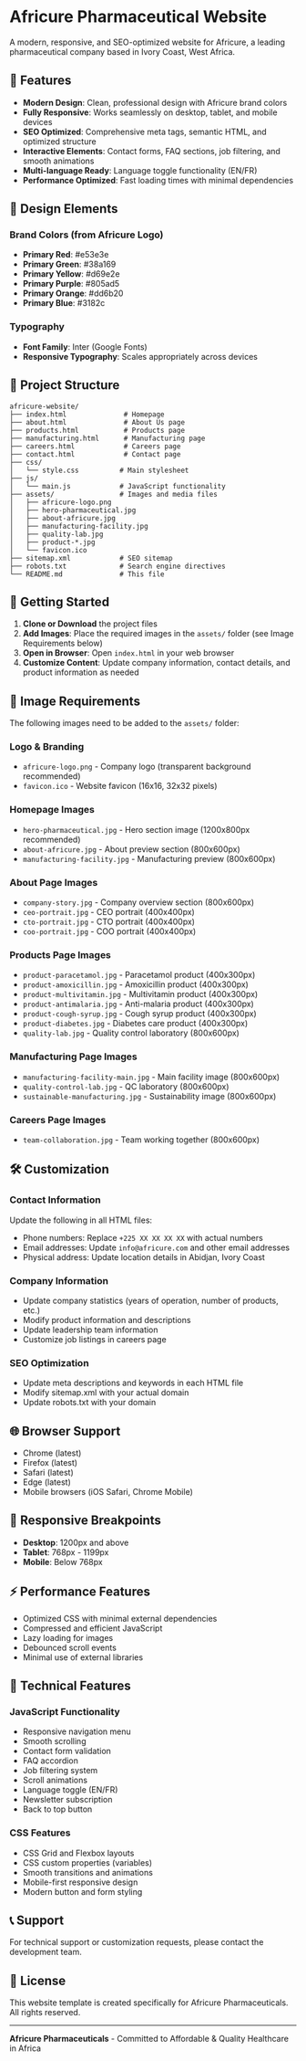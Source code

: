 # Africure Pharmaceutical Website

A modern, responsive, and SEO-optimized website for Africure, a leading pharmaceutical company based in Ivory Coast, West Africa.

## 🌟 Features

- **Modern Design**: Clean, professional design with Africure brand colors
- **Fully Responsive**: Works seamlessly on desktop, tablet, and mobile devices
- **SEO Optimized**: Comprehensive meta tags, semantic HTML, and optimized structure
- **Interactive Elements**: Contact forms, FAQ sections, job filtering, and smooth animations
- **Multi-language Ready**: Language toggle functionality (EN/FR)
- **Performance Optimized**: Fast loading times with minimal dependencies

## 🎨 Design Elements

### Brand Colors (from Africure Logo)
- **Primary Red**: #e53e3e
- **Primary Green**: #38a169
- **Primary Yellow**: #d69e2e
- **Primary Purple**: #805ad5
- **Primary Orange**: #dd6b20
- **Primary Blue**: #3182c

### Typography
- **Font Family**: Inter (Google Fonts)
- **Responsive Typography**: Scales appropriately across devices

## 📁 Project Structure

```
africure-website/
├── index.html              # Homepage
├── about.html              # About Us page
├── products.html           # Products page
├── manufacturing.html      # Manufacturing page
├── careers.html            # Careers page
├── contact.html            # Contact page
├── css/
│   └── style.css          # Main stylesheet
├── js/
│   └── main.js            # JavaScript functionality
├── assets/                # Images and media files
│   ├── africure-logo.png
│   ├── hero-pharmaceutical.jpg
│   ├── about-africure.jpg
│   ├── manufacturing-facility.jpg
│   ├── quality-lab.jpg
│   ├── product-*.jpg
│   └── favicon.ico
├── sitemap.xml            # SEO sitemap
├── robots.txt             # Search engine directives
└── README.md              # This file
```

## 🚀 Getting Started

1. **Clone or Download** the project files
2. **Add Images**: Place the required images in the `assets/` folder (see Image Requirements below)
3. **Open in Browser**: Open `index.html` in your web browser
4. **Customize Content**: Update company information, contact details, and product information as needed

## 📸 Image Requirements

The following images need to be added to the `assets/` folder:

### Logo & Branding
- `africure-logo.png` - Company logo (transparent background recommended)
- `favicon.ico` - Website favicon (16x16, 32x32 pixels)

### Homepage Images
- `hero-pharmaceutical.jpg` - Hero section image (1200x800px recommended)
- `about-africure.jpg` - About preview section (800x600px)
- `manufacturing-facility.jpg` - Manufacturing preview (800x600px)

### About Page Images
- `company-story.jpg` - Company overview section (800x600px)
- `ceo-portrait.jpg` - CEO portrait (400x400px)
- `cto-portrait.jpg` - CTO portrait (400x400px)
- `coo-portrait.jpg` - COO portrait (400x400px)

### Products Page Images
- `product-paracetamol.jpg` - Paracetamol product (400x300px)
- `product-amoxicillin.jpg` - Amoxicillin product (400x300px)
- `product-multivitamin.jpg` - Multivitamin product (400x300px)
- `product-antimalaria.jpg` - Anti-malaria product (400x300px)
- `product-cough-syrup.jpg` - Cough syrup product (400x300px)
- `product-diabetes.jpg` - Diabetes care product (400x300px)
- `quality-lab.jpg` - Quality control laboratory (800x600px)

### Manufacturing Page Images
- `manufacturing-facility-main.jpg` - Main facility image (800x600px)
- `quality-control-lab.jpg` - QC laboratory (800x600px)
- `sustainable-manufacturing.jpg` - Sustainability image (800x600px)

### Careers Page Images
- `team-collaboration.jpg` - Team working together (800x600px)

## 🛠️ Customization

### Contact Information
Update the following in all HTML files:
- Phone numbers: Replace `+225 XX XX XX XX` with actual numbers
- Email addresses: Update `info@africure.com` and other email addresses
- Physical address: Update location details in Abidjan, Ivory Coast

### Company Information
- Update company statistics (years of operation, number of products, etc.)
- Modify product information and descriptions
- Update leadership team information
- Customize job listings in careers page

### SEO Optimization
- Update meta descriptions and keywords in each HTML file
- Modify sitemap.xml with your actual domain
- Update robots.txt with your domain

## 🌐 Browser Support

- Chrome (latest)
- Firefox (latest)
- Safari (latest)
- Edge (latest)
- Mobile browsers (iOS Safari, Chrome Mobile)

## 📱 Responsive Breakpoints

- **Desktop**: 1200px and above
- **Tablet**: 768px - 1199px
- **Mobile**: Below 768px

## ⚡ Performance Features

- Optimized CSS with minimal external dependencies
- Compressed and efficient JavaScript
- Lazy loading for images
- Debounced scroll events
- Minimal use of external libraries

## 🔧 Technical Features

### JavaScript Functionality
- Responsive navigation menu
- Smooth scrolling
- Contact form validation
- FAQ accordion
- Job filtering system
- Scroll animations
- Language toggle (EN/FR)
- Newsletter subscription
- Back to top button

### CSS Features
- CSS Grid and Flexbox layouts
- CSS custom properties (variables)
- Smooth transitions and animations
- Mobile-first responsive design
- Modern button and form styling

## 📞 Support

For technical support or customization requests, please contact the development team.

## 📄 License

This website template is created specifically for Africure Pharmaceuticals. All rights reserved.

---

**Africure Pharmaceuticals** - Committed to Affordable & Quality Healthcare in Africa
